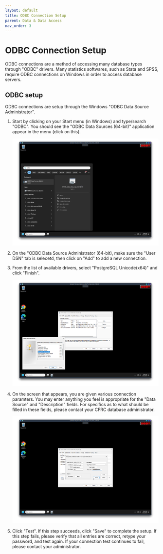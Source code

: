 ```yaml
---
layout: default
title: ODBC Connection Setup
parent: Data & Data Access
nav_order: 3
---
```


# ODBC Connection Setup

ODBC connections are a method of accessing many database types through "ODBC" drivers. Many statistics softwares, such as Stata and SPSS, require ODBC connections on Windows in order to access database servers.

## ODBC setup

ODBC connections are setup through the Windows "ODBC Data Source Administrator".

1. Start by clicking on your Start menu (in Windows) and type/search "ODBC". You should see the "ODBC Data Sources (64-bit)" application appear in the menu (click on this).

    ![](../../imgs/odbc0.png)

2. On the "ODBC Data Source Administrator (64-bit), make sure the "User DSN" tab is selecetd, then click on "Add" to add a new connection.

3. From the list of available drivers, select "PostgreSQL Unicode(x64)" and click "Finish".

    ![](../../imgs/odbc1.png)

4. On the screen that appears, you are given various connection paramters. You may enter anything you feel is appropriate for the "Data Source" and "Description" fields. For specifics as to what should be filled in these fields, please contact your CFRC database administrator.

    ![](../../imgs/odbc2.png)

5. Click "Test". If this step succeeds, click "Save" to complete the setup. If this step fails, please verify that all entries are correct, retype your password, and test again. If your connection test continues to fail, please contact your administrator.
